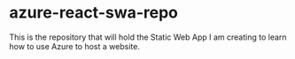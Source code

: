 # azure-react-swa-repo
This is the repository that will hold the Static Web App I am creating to learn how to use Azure to host a website.
